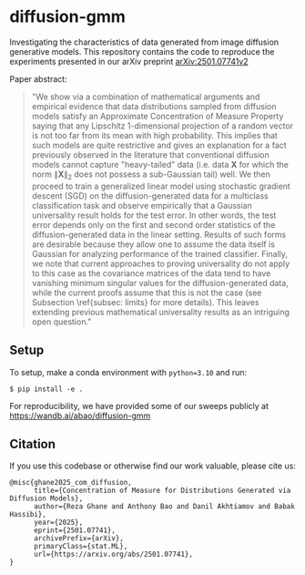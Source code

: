 # diffusion-gmm
Investigating the characteristics of data generated from image diffusion generative models.
This repository contains the code to reproduce the experiments presented in our arXiv preprint [arXiv:2501.07741v2](https://arxiv.org/abs/2501.07741v2)

Paper abstract:

>"We show via a combination of mathematical arguments and empirical evidence that data distributions sampled from diffusion models satisfy an Approximate Concentration of Measure Property saying that any Lipschitz $1$-dimensional projection of a random vector is not too far from its mean with high probability. This implies that such models are quite restrictive and gives an explanation for a fact previously observed in the literature that conventional diffusion models cannot capture "heavy-tailed" data (i.e. data $\mathbf{X}$ for which the norm $\|\mathbf{X}\|_2$ does not possess a sub-Gaussian tail) well. We then proceed to train a generalized linear model using stochastic gradient descent (SGD) on the diffusion-generated data for a multiclass classification task and observe empirically that a Gaussian universality result holds for the test error. In other words, the test error depends only on the first and second order statistics of the diffusion-generated data in the linear setting. Results of such forms are desirable because they allow one to assume the data itself is Gaussian for analyzing performance of the trained classifier. Finally, we note that current approaches to proving universality do not apply to this case as the covariance matrices of the data tend to have vanishing minimum singular values for the diffusion-generated data, while the current proofs assume that this is not the case (see Subsection \ref{subsec: limits} for more details). This leaves extending previous mathematical universality results as an intriguing open question."

## Setup
To setup, make a conda environment with `python=3.10` and run:
```
$ pip install -e .
```

For reproducibility, we have provided some of our sweeps publicly at https://wandb.ai/abao/diffusion-gmm

## Citation
If you use this codebase or otherwise find our work valuable, please cite us:
```
@misc{ghane2025_com_diffusion,
      title={Concentration of Measure for Distributions Generated via Diffusion Models}, 
      author={Reza Ghane and Anthony Bao and Danil Akhtiamov and Babak Hassibi},
      year={2025},
      eprint={2501.07741},
      archivePrefix={arXiv},
      primaryClass={stat.ML},
      url={https://arxiv.org/abs/2501.07741}, 
}
```

